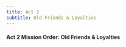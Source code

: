 ```yaml
---
title: Act 2
subtitle: Old Friends & Loyalties
---
```


#### **Act 2 Mission Order: Old Friends & Loyalties**

